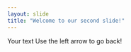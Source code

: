 ```yaml
---
layout: slide
title: "Welcome to our second slide!"
---
```

Your text
Use the left arrow to go back!
